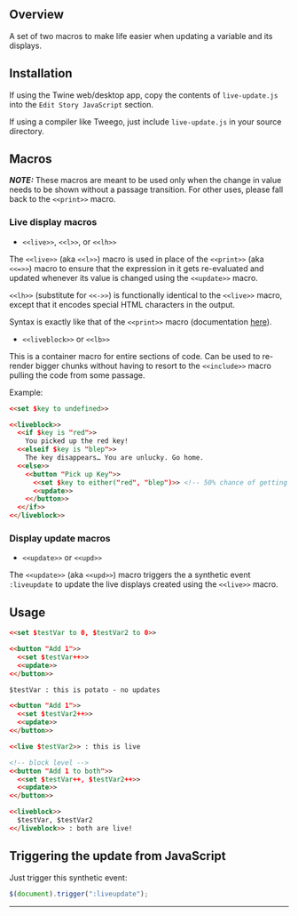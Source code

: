 ## Overview

A set of two macros to make life easier when updating a variable and its displays.


## Installation

If using the Twine web/desktop app, copy the contents of `live-update.js` into the `Edit Story JavaScript` section.

If using a compiler like Tweego, just include `live-update.js` in your source directory.


## Macros

***NOTE:*** These macros are meant to be used only when the change in value needs to be shown without a passage transition. For other uses, please fall back to the `<<print>>` macro.

### Live display macros

 - `<<live>>`, `<<l>>`, or `<<lh>>`

 The `<<live>>` (aka `<<l>>`) macro is used in place of the `<<print>>` (aka `<<=>>`) macro to ensure that the expression in it gets re-evaluated and updated whenever its value is changed using the `<<update>>` macro.

 `<<lh>>` (substitute for `<<->>`) is functionally identical to the `<<live>>` macro, except that it encodes special HTML characters in the output.

 Syntax is exactly like that of the `<<print>>` macro (documentation [here](https://www.motoslave.net/sugarcube/2/docs/#macros-macro-print)).

 - `<<liveblock>>` or `<<lb>>`

 This is a container macro for entire sections of code. Can be used to re-render bigger chunks without having to resort to the `<<include>>` macro pulling the code from some passage.

 Example:

 ```html
 <<set $key to undefined>>

 <<liveblock>>
   <<if $key is "red">>
     You picked up the red key!
   <<elseif $key is "blep">>
     The key disappears… You are unlucky. Go home.
   <<else>>
     <<button "Pick up Key">>
       <<set $key to either("red", "blep")>> <!-- 50% chance of getting the key -->
       <<update>>
     <</button>>
   <</if>>
 <</liveblock>>
 ```

### Display update macros

 - `<<update>>` or `<<upd>>`

 The `<<update>>` (aka `<<upd>>`) macro triggers the a synthetic event `:liveupdate` to update the live displays created using the `<<live>>` macro.


## Usage

```html
<<set $testVar to 0, $testVar2 to 0>>

<<button "Add 1">>
  <<set $testVar++>>
  <<update>>
<</button>>

$testVar : this is potato - no updates

<<button "Add 1">>
  <<set $testVar2++>>
  <<update>>
<</button>>

<<live $testVar2>> : this is live

<!-- block level -->
<<button "Add 1 to both">>
  <<set $testVar++, $testVar2++>>
  <<update>>
<</button>>

<<liveblock>>
  $testVar, $testVar2
<</liveblock>> : both are live!
```


## Triggering the update from JavaScript

Just trigger this synthetic event:

```js
$(document).trigger(":liveupdate");
```

---
